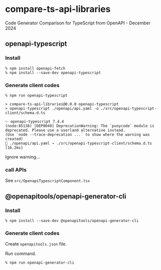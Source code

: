 # compare-ts-api-libraries

Code Generator Comparison for TypeScript from OpenAPI - December 2024

## openapi-typescript

### Install

```
% npm install openapi-fetch
% npm install --save-dev openapi-typescript
```

### Generate client codes

```
% npm run openapi-typescript

> compare-ts-api-libraries@0.0.0 openapi-typescript
> openapi-typescript ./openapi/api.yaml -o ./src/openapi-typescript-client/schema.d.ts

✨ openapi-typescript 7.4.4
(node:85138) [DEP0040] DeprecationWarning: The `punycode` module is deprecated. Please use a userland alternative instead.
(Use `node --trace-deprecation ...` to show where the warning was created)
🚀 ./openapi/api.yaml → ./src/openapi-typescript-client/schema.d.ts [16.2ms]
```

Ignore warning...

### call APIs

See `src/OpenapiTypescriptComponent.tsx`

## @openapitools/openapi-generator-cli

### Install

```
% npm install --save-dev @openapitools/openapi-generator-cli
```

### Generate client codes

Create `openapitools.json` file.

Run command.

```
% npm run openapi-generator-cli
```
